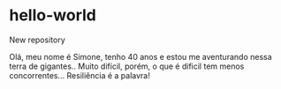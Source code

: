 # hello-world
New repository

Olá, meu nome é Simone, tenho 40 anos e estou me aventurando nessa terra de gigantes.. Muito difícil, porém, o que é dificil tem menos concorrentes... Resiliência é a palavra!  
